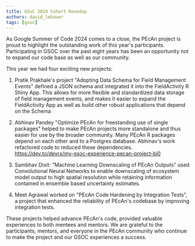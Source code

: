 ```yaml
---
title: GSoC 2024 Cohort Roundup
authors: david_lebauer
tags: [gsoc]
---
```


As Google Summer of Code 2024 comes to a close, the PEcAn project is proud to highlight the outstanding work of this year's participants.
Participating in GSOC over the past eight years has been an opportunity not to expand our code base as well as our community.


<!-- truncate -->

This year we had four exciting new projects:

1. Pratik Prakhale's project "Adopting Data Schema for Field Management Events" defined a JSON schema and integrated it into the FieldActivity R Shiny App. This allows for more flexible and standardized data storage of field management events, and makes it easier to expand the FieldActivity App as well as build other robust applications that depend on the Schema

2. Abhinav Pandey "Optimize PEcAn for freestanding use of single packages" helped to make PEcAn projects more standalone and thus easier for use by the broader community. Many PEcAn R packages depend on each other and to a Postgres database. Abhinav's work refactored code to reduced these dependencies.  https://dev.to/devrx/my-gsoc-experience-pecan-project-bi0

3. Sambhav Dixit: "Machine Learning Downscaling of PEcAn Outputs" used Convolutional Neural Networks to enable downscaling of ecosystem model output to high spatial resolution while retaining information contained in ensemble based uncertainty estimates.

4. Meet Agrawal worked on "PEcAn Code Hardening by Integration Tests", a project that enhanced the reliability of PEcAn's codebase by improving integration tests.

These projects helped advance PEcAn's code, provided valuable experiences to both mentees and mentors. We are grateful to  the participants, mentors, and everyone in the PEcAn community who continue to make the project and our GSOC experiences a success.

